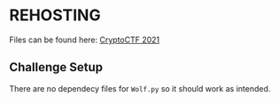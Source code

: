 # REHOSTING

Files can be found here: [CryptoCTF 2021](https://github.com/sajjadium/ctf-archives/blob/main/ctfs/Crypto/2021/Wolf/Wolf.py)

## Challenge Setup
There are no dependecy files for `Wolf.py` so it should work as intended.